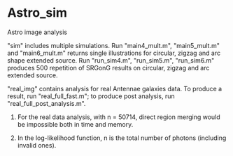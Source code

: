 # Astro_sim
Astro image analysis

"sim" includes multiple simulations. Run "main4_mult.m", "main5_mult.m" and "main6_mult.m" returns single illustrations for circular, zigzag and arc shape extended source. Run "run_sim4.m", "run_sim5.m", "run_sim6.m" produces 500 repetition of SRGonG results on circular, zigzag and arc extended source. 

"real_img" contains analysis for real Antennae galaxies data. To produce a result, run "real_full_fast.m"; to produce post analysis, run "real_full_post_analysis.m".

1. For the real data analysis, with n = 50714, direct region merging would be impossible both in time and memory.

2. In the log-likelihood function, n is the total number of photons (including invalid ones).
